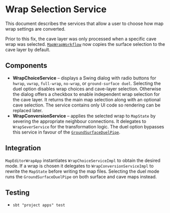 # Wrap Selection Service

This document describes the services that allow a user to choose how map wrap
settings are converted.

Prior to this fix, the cave layer was only processed when a specific cave wrap
was selected. [`MapWrapWorkflow`](../../apps/src/main/scala/com/crib/bills/dom6maps/services/mapeditor/MapWrapWorkflow.scala)
now copies the surface selection to the cave layer by default.

## Components
- **WrapChoiceService** – displays a Swing dialog with radio buttons for
  `hwrap`, `vwrap`, `full-wrap`, `no-wrap`, or `ground-surface duel`.
  Selecting the duel option disables wrap choices and cave-layer selection.
  Otherwise the dialog offers a checkbox to enable independent wrap selection
  for the cave layer. It returns the main map selection along with an optional
  cave selection. The service contains only UI code so rendering can be
  replaced later.
- **WrapConversionService** – applies the selected wrap to `MapState` by
  severing the appropriate neighbour connections. It delegates to
  `WrapSeverService` for the transformation logic. The duel option bypasses this
  service in favour of the [`GroundSurfaceDuelPipe`](ground_surface_duel_service.md).

## Integration
`MapEditorWrapApp` instantiates `WrapChoiceServiceImpl` to obtain the desired
mode. If a wrap is chosen it delegates to `WrapConversionServiceImpl` to rewrite
the `MapState` before writing the map files. Selecting the duel mode runs the
`GroundSurfaceDuelPipe` on both surface and cave maps instead.

## Testing
- `sbt "project apps" test`
